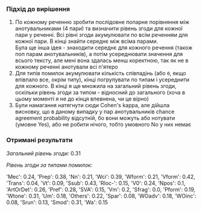 ### Підхід до вирішення

1. По кожному реченню зробити послідовне попарне порівняння між анотувальниками (4 пари) та визначити рівень згоди для кожної пари у реченні. Всі рівні згоди акумулювати по всім реченням для кожної пари. В кінці знайти середнє між всіма парами.<br/>
   Була ще інша ідея - знаходити середнє для кожного речення (також поп парам анотувальників), а потім усереднювати значення для всього тексту, але мені вона здалась менш коректною, так як не в кожному реченні анотували всі п'ятеро
2. Для типів помилок акумулювати кількість співпадінь (або `0`, якщо впівпало все, окрім типу), кінці погрупувати по типам і усереднити для кожного. В кінці я ще множила на загальний рівень згоди, оскільки рівень згоди за типом - відносний до загального (хоча в цьому моменті я не до кінця впевнена, чи це вірно)
3. Були намагання натягнути сюди Cohen's kappa, але дійшла висновку, що в даному випадку у пар анотувальників chance agreement probability відсутній, бо вони можуть або нотувати (умовне Yes), або не робити нічого, тобто умовного No у них немає

### Отримані результати

_Загальний рівень згоди:_ 0.31

_Рівень згоди за типами помилок:_

'Mec': 0.24, 'Prep': 0.38, 'Nn': 0.21, 'Wci': 0.39, 'Wform': 0.21, 'Vform': 0.42,
'Trans': 0.04, 'Vt': 0.09, 'Ssub': 0.43, 'Rloc-': 0.15, 'V0': 0.24, 'Npos': 0.1,
'ArtOrDet': 0.26, 'Pref': 0.28, 'SVA': 0.15, 'Vm': 0.2, 'Sfrag': 0.0, 'Pform': 0.19,
'Wtone': 0.31, 'Um': 0.18, 'Others': 0.22, 'Spar': 0.08, 'WOadv': 0.18, 'WOinc': 0.08,
'Srun': 0.13, 'Smod': 0.31, 'Wa': 0.15
